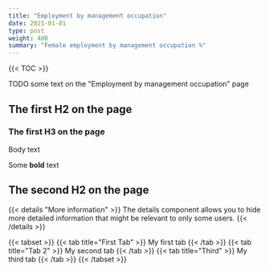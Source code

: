 ```yaml
---
title: "Employment by management occupation"
date: 2021-01-01
type: post
weight: 400
summary: "Female employment by management occupation %"
---
```


{{< TOC >}}

TODO some text on the "Employment by management occupation" page

## The first H2 on the page

### The first H3 on the page

Body text

Some <b>bold</b> text

## The second H2 on the page

{{< details "More information" >}}
The details component allows you to hide more detailed information 
that might be relevant to only some users.
{{< /details >}}

{{< tabset >}}
{{< tab title="First Tab" >}}
My first tab
{{< /tab >}}
{{< tab title="Tab 2" >}}
My second tab
{{< /tab >}}
{{< tab title="Third" >}}
My third tab
{{< /tab >}}
{{< /tabset >}}
